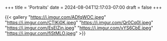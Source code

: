 +++
title = 'Portraits'
date = 2024-08-04T12:17:03-07:00
draft = false
+++

{{< gallery "https://i.imgur.com/ADfqWOC.jpeg" "https://i.imgur.com/CTlKj0K.jpeg" "https://i.imgur.com/Qr0Cq0I.jpeg" "https://i.imgur.com/EsElZin.jpeg" "https://i.imgur.com/vYS6CbE.jpeg" "https://i.imgur.com/fiStMLO.jpeg"  >}}
